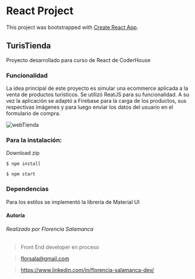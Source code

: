 # React Project
This project was bootstrapped with [Create React App](https://github.com/facebook/create-react-app).

## TurisTienda

Proyecto desarrollado para curso de React de CoderHouse

### Funcionalidad

La idea principal de este proyecto es simular una ecommerce aplicada a la venta de productos turísticos.
Se utilizó ReatJS para su funcionalidad. A su vez la aplicación se adaptó a Firebase para la carga de los productos,
sus respectivas imágenes y para luego enviar los datos del usuario en el formulario de compra.


![webTienda](https://user-images.githubusercontent.com/80179793/154783080-7b33219f-1ed7-4207-b1c2-43efac177487.png)



### Para la instalación:

Download zip

`$ npm install`

`$ npm start`


### Dependencias

Para los estilos se implementó la librería de Material UI

#### Autoría

###### Realizado por Florencia Salamanca
>Front End developer en proceso

>florsala@gmail.com

>https://www.linkedin.com/in/florencia-salamanca-dev/

